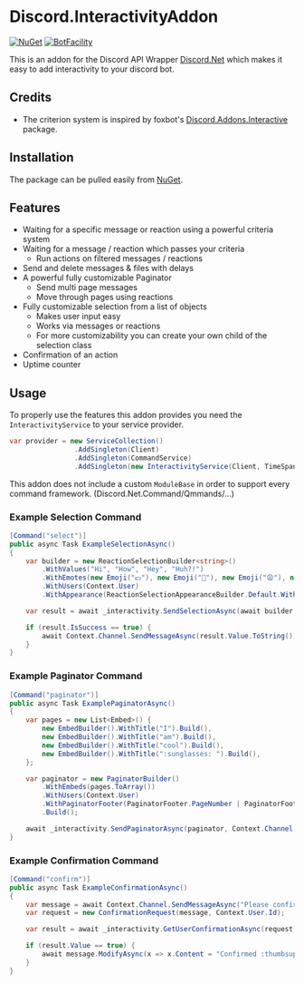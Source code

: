 # Discord.InteractivityAddon

[![NuGet](https://img.shields.io/nuget/vpre/Discord.InteractivityAddon.svg?style=plastic)](https://www.nuget.org/packages/Discord.InteractivityAddon)
[![BotFacility](https://img.shields.io/discord/512366986383065088.svg?style=flat-square&label=discord)](https://discord.gg/gAmSyVD)

This is an addon for the Discord API Wrapper [Discord.Net](https://github.com/discord-net/Discord.Net) which makes it easy to add interactivity to your discord bot.

## Credits
 - The criterion system is inspired by foxbot's [Discord.Addons.Interactive](https://github.com/foxbot/Discord.Addons.Interactive) package.

## Installation
The package can be pulled easily from [NuGet](https://www.nuget.org/packages/Discord.InteractivityAddon).

## Features
 - Waiting for a specific message or reaction using a powerful criteria system
 - Waiting for a message / reaction which passes your criteria
   - Run actions on filtered messages / reactions
 - Send and delete messages & files with delays
 - A powerful fully customizable Paginator
   - Send multi page messages
   - Move through pages using reactions
 - Fully customizable selection from a list of objects
   - Makes user input easy
   - Works via messages or reactions
   - For more customizability you can create your own child of the selection class 
 - Confirmation of an action
 - Uptime counter
 
## Usage
To properly use the features this addon provides you need the `InteractivityService` to your service provider.

```cs
var provider = new ServiceCollection()
                .AddSingleton(Client)
                .AddSingleton(CommandService)
                .AddSingleton(new InteractivityService(Client, TimeSpan.FromMinutes(3)))
```
This addon does not include a custom `ModuleBase` in order to support every command framework. (Discord.Net.Command/Qmmands/...)

### Example Selection Command
```cs
[Command("select")]
public async Task ExampleSelectionAsync()
{
    var builder = new ReactionSelectionBuilder<string>()
        .WithValues("Hi", "How", "Hey", "Huh?!")
        .WithEmotes(new Emoji("💵"), new Emoji("🍭"), new Emoji("😩"), new Emoji("💠"))
        .WithUsers(Context.User)
        .WithAppearance(ReactionSelectionAppearanceBuilder.Default.WithDeletion(DeletionOption.AfterCapturedContext);

    var result = await _interactivity.SendSelectionAsync(await builder.Build(), Context.Channel, TimeSpan.FromSeconds(50));

    if (result.IsSuccess == true) {
        await Context.Channel.SendMessageAsync(result.Value.ToString());
    }
}
```

### Example Paginator Command
```cs
[Command("paginator")]
public async Task ExamplePaginatorAsync()
{
    var pages = new List<Embed>() {
        new EmbedBuilder().WithTitle("I").Build(),
        new EmbedBuilder().WithTitle("am").Build(),
        new EmbedBuilder().WithTitle("cool").Build(),
        new EmbedBuilder().WithTitle(":sunglasses: ").Build(),
    };

    var paginator = new PaginatorBuilder()
        .WithEmbeds(pages.ToArray())
        .WithUsers(Context.User)
        .WithPaginatorFooter(PaginatorFooter.PageNumber | PaginatorFooter.Users)
        .Build();

    await _interactivity.SendPaginatorAsync(paginator, Context.Channel, TimeSpan.FromMinutes(2));
}
```

### Example Confirmation Command
```cs
[Command("confirm")]
public async Task ExampleConfirmationAsync()
{
    var message = await Context.Channel.SendMessageAsync("Please confirm!");
    var request = new ConfirmationRequest(message, Context.User.Id);

    var result = await _interactivity.GetUserConfirmationAsync(request);

    if (result.Value == true) {
        await message.ModifyAsync(x => x.Content = "Confirmed :thumbsup:!");
    }
}
```
